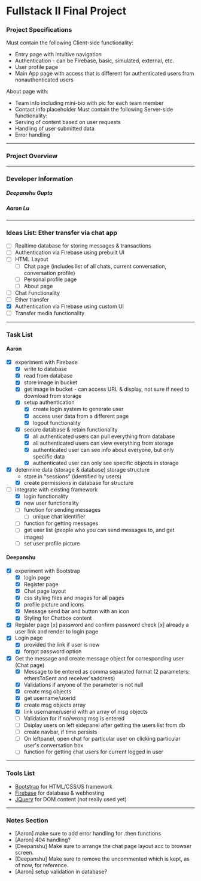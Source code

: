 # Fullstack II Final Project

### Project Specifications
Must contain the following Client-side functionality:
- Entry page with intuitive navigation
- Authentication - can be Firebase, basic, simulated, external, etc.
- User profile page
- Main App page with access that is different for authenticated users from nonauthenticated users

About page with:
- Team info including mini-bio with pic for each team member
- Contact info placeholder
Must contain the following Server-side functionality:
- Serving of content based on user requests
- Handling of user submitted data
- Error handling
---

### Project Overview
---

### Developer Information
##### Deepanshu Gupta  
##### Aaron Lu
---

### Ideas List: Ether transfer via chat app
- [ ] Realtime database for storing messages & transactions
- [ ] Authentication via Firebase using prebuilt UI
- [ ] HTML Layout
  - [ ] Chat page (includes list of all chats, current conversation, conversation profile)
  - [ ] Personal profile page
  - [ ] About page
- [ ] Chat Functionality
- [ ] Ether transfer
- [x] Authentication via Firebase using custom UI
- [ ] Transfer media functionality
---

### Task List
#### Aaron
- [x] experiment with Firebase
  - [x] write to database
  - [x] read from database
  - [x] store image in bucket
  - [x] get image in bucket - can access URL & display, not sure if need to download from storage
  - [x] setup authentication
    - [x] create login system to generate user
    - [x] access user data from a different page
    - [x] logout functionality
  - [x] secure database & retain functionality
    - [x] all authenticated users can pull everything from database
    - [x] all authenticated users can view everything from storage
    - [x] authenticated user can see info about everyone, but only specific data
    - [x] authenticated user can only see specific objects in storage
- [x] determine data (storage & database) storage structure
  - store in "sessions" (identified by users)
  - [x] create permissions in database for structure
- [ ] integrate with existing framework
  - [x] login functionality
  - [x] new user functionality
  - [ ] function for sending messages
    - [ ] unique chat identifier
  - [ ] function for getting messages
  - [ ] get user list (people who you can send messages to, and get images)
  - [ ] set user profile picture

#### Deepanshu
- [x] experiment with Bootstrap
  - [x] login page
  - [x] Register page
  - [x] Chat page layout
  - [x] css styling files and images for all pages
  - [x] profile picture and icons
  - [x] Message send bar and button with an icon
  - [x] Styling for Chatbox content
- [x] Register page
    [x] password and confirm password check
    [x] already a user link and render to login page
- [x] Login page
  - [x] provided the link if user is new
  - [x] forgot password option
- [x] Get the message and create message object for corresponding user (Chat page)
  - [x] Message to be entered as comma separated format (2 parameters: ethersToSent and receiver'saddress)
  - [x] Validations if anyone of the parameter is not null
  - [x] create msg objects
  - [x] get username/userid
  - [x] create msg objects array
  - [x] link username/userid with an array of msg objects 
  - [ ] Validation for if no/wrong msg is entered
  - [ ] Dsiplay users on left sidepanel after getting the users list from db
  - [ ] create navbar, if time persists
  - [ ] On leftpanel, open chat for particular user on clicking particular user's conversation box
  - [ ] function for getting chat users for current logged in user

---

### Tools List
- [Bootstrap](https://getbootstrap.com/) for HTML/CSS/JS framework
- [Firebase](https://firebase.google.com/) for database & webhosting
- [JQuery](https://jquery.com/) for DOM content (not really used yet)
---

### Notes Section
- [Aaron] make sure to add error handling for .then functions
- [Aaron] 404 handling?
- [Deepanshu] Make sure to arrange the chat page layout acc to browser screen.
- [Deepanshu] Make sure to remove the uncommented which is kept, as of now, for reference.
- [Aaron] setup validation in database?
